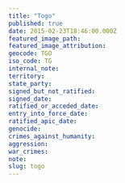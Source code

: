 ```yaml
---
title: "Togo"
published: true
date: 2015-02-23T18:46:00.000Z
featured_image_path:
featured_image_attribution:
geocode: TGO
iso_code: TG
internal_note:
territory:
state_party:
signed_but_not_ratified:
signed_date:
ratified_or_acceded_date:
entry_into_force_date:
ratified_apic_date:
genocide:
crimes_against_humanity:
aggression:
war_crimes:
note:
slug: togo
---
```

